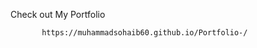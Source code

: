 Check out My Portfolio
                                                     
           https://muhammadsohaib60.github.io/Portfolio-/
